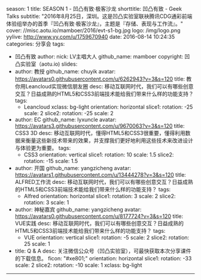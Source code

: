 season: 1
title: SEASON 1 - 凹凸有致&middot;极客沙龙
shorttitle: 凹凸有致 - Geek Talks
subtitle: "2016年8月25日，深圳。这是凹凸实验室联袂腾讯CDG通彩前端体验组举办的首季『凹凸有致&middot;极客沙龙』，主题是『存储、表现与工作流』。"
cover: //misc.aotu.io/mamboer/2016/evt-s1-bg.jpg
logo: /img/logo.png
yylive: http://www.yy.com/u/1759670940
date: 2016-08-14 10:24:35
categories: 分享会
tags:
  - 凹凸有致
author:
    nick: LV主唱大人
    github_name: mamboer
copyright: 凹凸实验室（aotu.io)
slides:
  - author: 教授
    github_name: chuyik
    avatar: https://avatars0.githubusercontent.com/u/6262943?v=3&s=120
    title: 教你用Leancloud实现微信朋友圈
    desc: 移动互联网时代，我们可以有哪些创意交互？日益成熟的HTML5和CSS3前端技术能给我们带来什么样的功能支持？
    tags:
      - Leancloud
    xclass: bg-light
    orientation: horizontal
    slice1:
      rotation: -25
      scale: 2
    slice2:
      rotation: -25
      scale: 2 
  - author: EC
    github_name: lyxuncle
    avatar: https://avatars3.githubusercontent.com/u/9670063?v=3&s=120
    title: CSS3 3D
    desc: 移动互联网时代，懂得HTML5和CSS3很重要，懂得利用数据来衡量这些新技术带来的效果，并支撑我们更好地利用这些技术来改进设计与体验更为重要。
    tags:
      - CSS3
    orientation: vertical
    slice1:
      rotation: 10
      scale: 1.5
    slice2:
      rotation: -15
      scale: 1.5
  - author: 开国
    github_name: yangzicheng
    avatar: https://avatars1.githubusercontent.com/u/13444278?v=3&s=120
    title: ALFRED工作流
    desc: 移动互联网时代，我们可以有哪些创意交互？日益成熟的HTML5和CSS3前端技术能给我们带来什么样的功能支持？
    tags:
      - Alfred
    orientation: horizontal
    slice1:
      rotation: 3
      scale: 2
    slice2:
      rotation: 3
      scale: 1
  - author: 神秘嘉宾
    github_name: yangzicheng
    avatar: https://avatars0.githubusercontent.com/u/8177724?v=3&s=120
    title: VUE实践
    desc: 移动互联网时代，我们可以有哪些创意交互？日益成熟的HTML5和CSS3前端技术能给我们带来什么样的功能支持？
    tags:
      - VUE
    orientation: vertical
    slice1:
      rotation: -5
      scale: 2
    slice2:
      rotation: 25
      scale: 1
  - title: Q &amp; A
    desc: 关注微信公众号（凹凸实验室），可最快获取本次分享课件的下载信息。
    ficon: "#xe801;"
    orientation: horizontal
    slice1:
      rotation: -33
      scale: 2
    slice2:
      rotation: -10
      scale: 1
    xclass: bg-light
---